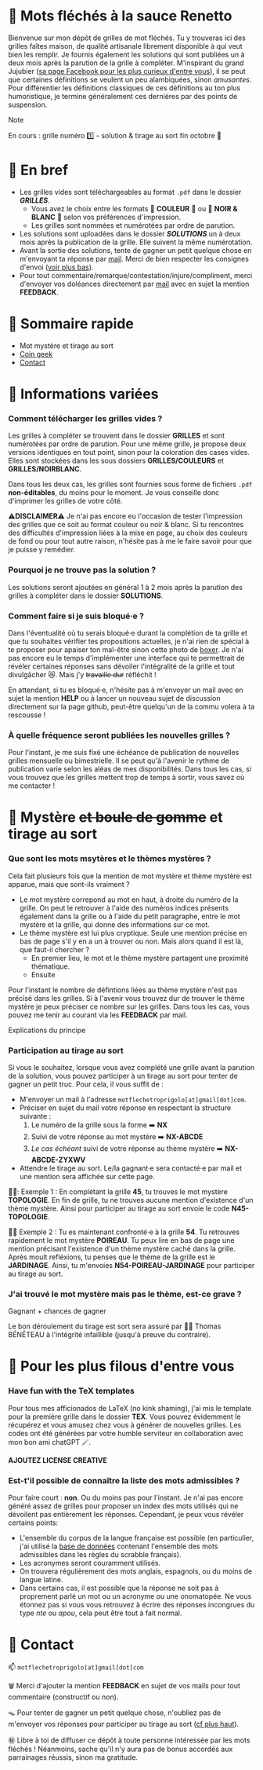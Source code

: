 # 🐲 Mots fléchés à la sauce Renetto

Bienvenue sur mon dépôt de grilles de mot fléchés. Tu y trouveras ici des grilles faîtes maison, de qualité artisanale librement disponible à qui veut bien les remplir. Je fournis également les solutions qui sont publiées un à deux mois après la parution de la grille à compléter. M'inspirant du grand Jujubier ([sa page Facebook pour les plus curieux d'entre vous](https://www.facebook.com/p/Les-mots-fl%C3%A9ch%C3%A9s-de-Jujubier-100078019182517/)), il se peut que certaines définitions se veulent un peu alambiquées, sinon *amusantes*. Pour différentier les définitions classiques de ces définitions au ton plus humoristique, je termine généralement ces dernières par des points de suspension.

>[!NOTE]
> En cours : grille numéro 1️⃣ - solution & tirage au sort fin octobre 🍂

# 🦥 En bref

+ Les grilles vides sont téléchargeables au format `.pdf` dans le dossier ***GRILLES***. 
   - Vous avez le choix entre les formats 🌈 **COULEUR** 🌈 ou  🦃 **NOIR & BLANC** 🐓 selon vos préférences d'impression.
   - Les grilles sont nommées et numérotées par ordre de parution.
+ Les solutions sont uploadées dans le dossier ***SOLUTIONS*** un à deux mois après la publication de la grille. Elle suivent la même numérotation.
+ Avant la sortie des solutions, tente de gagner un petit quelque chose en m'envoyant ta réponse par [mail](#-contact). Merci de bien respecter les consignes d'envoi ([voir plus bas](#loterie)).
+ Pour tout commentaire/remarque/contestation/injure/compliment, merci d'envoyer vos doléances directement par [mail](#-contact) avec en sujet la mention **FEEDBACK**.

# :shark: Sommaire rapide
+ Mot mystère et tirage au sort
+ [Coin geek](#skunk-pour-les-plus-filous-dentre-vous)
+ [Contact](#-contact)

# 🐸 Informations variées

### Comment télécharger les grilles vides ?
Les grilles à compléter se trouvent dans le dossier **GRILLES** et sont numérotées par ordre de parution. Pour une même grille, je propose deux versions identiques en tout point, sinon pour la coloration des cases vides. Elles sont stockées dans les sous dossiers **GRILLES/COULEURS** et **GRILLES/NOIRBLANC**.

Dans tous les deux cas, les grilles sont fournies sous forme de fichiers `.pdf` **non-éditables**, du moins pour le moment. Je vous conseille donc d'imprimer les grilles de votre côté.

⚠️**DISCLAIMER**⚠️ Je n'ai pas encore eu l'occasion de tester l'impression des grilles que ce soit au format couleur ou noir & blanc. Si tu rencontres des difficultés d'impression liées à la mise en page, au choix des couleurs de fond ou pour tout autre raison, n'hésite pas à me le faire savoir pour que je puisse y remédier.


### Pourquoi je ne trouve pas la solution ?

Les solutions seront ajoutées en général 1 à 2 mois après la parution des grilles à compléter dans le dossier **SOLUTIONS**. 

### Comment faire si je suis bloqué·e ?

Dans l'éventualité où tu serais bloqué·e durant la complétion de ta grille et que tu souhaites vérifier tes propositions actuelles, je n'ai rien de spécial à te proposer pour apaiser ton mal-être sinon cette photo de [boxer](https://cdn.prod.website-files.com/62178d5c536d9151904f4361/632c606cb8d59694b04b874d_Races-Boxer_uvnxcj.jpg). Je n'ai pas encore eu le temps d'implémenter une interface qui te permettrait de révéler certaines réponses sans dévoiler l'intégralité de la grille et tout divulgâcher 😿. Mais j'y ~~travaille dur~~ réfléchit !

En attendant, si tu es bloqué·e, n'hésite pas à m'envoyer un mail avec en sujet la mention **HELP** ou à lancer un nouveau sujet de discussion directement sur la page github, peut-être quelqu'un de la commu volera à ta rescousse !

### À quelle fréquence seront publiées les nouvelles grilles ?

Pour l'instant, je me suis fixé une échéance de publication de nouvelles grilles mensuelle ou bimestrielle. Il se peut qu'à l'avenir le rythme de publication varie selon les aléas de mes disponibilités. Dans tous les cas, si vous trouvez que les grilles mettent trop de temps à sortir, vous savez où me contacter !

# :dodo: Mystère ~~et boule de gomme~~ et tirage au sort

### Que sont les mots msytères et le thèmes mystères ?
Cela fait plusieurs fois que la mention de mot mystère et thème mystère est apparue, mais que sont-ils vraiment ?

+ Le mot mystère correpond au mot en haut, à droite du numéro de la grille. On peut le retrouver à l'aide des numéros indices présents également dans la grille ou à l'aide du petit paragraphe, entre le mot mystère et la grille, qui donne des informations sur ce mot.
+ Le thème mystère est lui plus cryptique. Seule une mention précise en bas de page s'il y en a un à trouver ou non. Mais alors quand il est là, que faut-il chercher ?
   - En premier lieu, le mot et le thème mystère partagent une proximité thématique.
   - Ensuite

Pour l'instant le nombre de défintions liées au thème mystère n'est pas précisé dans les grilles. Si à l'avenir vous trouvez dur de trouver le thème mystère je peux préciser ce nombre sur les grilles. Dans tous les cas, vous pouvez me tenir au courant via les **FEEDBACK** par mail.

Explications du principe

### Participation au tirage au sort

Si vous le souhaitez, lorsque vous avez complété une grille avant la parution de la solution, vous pouvez participer à un tirage au sort pour tenter de gagner un petit truc. Pour cela, il vous suffit de :
+ M'envoyer un mail à l'adresse `motflechetroprigolo[at]gmail[dot]com`.
+ Préciser en sujet du mail votre réponse en respectant la structure suivante :
   1) Le numéro de la grille sous la forme :arrow_right: **NX**
   2) Suivi de votre réponse au mot mystère :arrow_right: **NX-ABCDE**
   3) *Le cas échéant* suivi de votre réponse au thème mystère :arrow_right: **NX-ABCDE-ZYXWV**
+ Attendre le tirage au sort. Le/la gagnant·e sera contacté·e par mail et une mention sera affichée sur cette page.

👨‍🏫: Exemple 1 : En complétant la grille **45**, tu trouves le mot mystère **TOPOLOGIE**. En fin de grille, tu ne trouves aucune mention d'existence d'un thème mystère. Ainsi pour participer au tirage au sort envoie le code **N45-TOPOLOGIE**.

:woman_teacher: Exemple 2 : Tu es maintenant confronté·e à la grille **54**. Tu retrouves rapidement le mot mystère **POIREAU**. Tu peux lire en bas de page une mention précisant l'existence d'un thème mystère caché dans la grille. Après moult refléxions, tu penses que le thème de la grille est le **JARDINAGE**. Ainsi, tu m'envoies **N54-POIREAU-JARDINAGE** pour participer au tirage au sort.


### J'ai trouvé le mot mystère mais pas le thème, est-ce grave ?

Gagnant + chances de gagner

Le bon déroulement du tirage est sort sera assuré par :technologist: Thomas BÉNÉTEAU à l'intégrité infaillible (jusqu'à preuve du contraire).

# :skunk: Pour les plus filous d'entre vous

### Have fun with the TeX templates

Pour tous mes afficionados de LaTeX (no kink shaming), j'ai mis le template pour la première grille dans le dossier **TEX**. Vous pouvez évidemment le récupérez et vous amusez chez vous à générer de nouvelles grilles. Les codes ont été générées par votre humble serviteur en collaboration avec mon bon ami chatGPT 🪄.

**AJOUTEZ LICENSE CREATIVE**

### Est-t'il possible de connaître la liste des mots admissibles ?

Pour faire court : **non**. Ou du moins pas pour l'instant. Je n'ai pas encore généré assez de grilles pour proposer un index des mots utilisés qui ne dévoilent pas entièrement les réponses. Cependant, je peux vous révéler certains points:
+ L'ensemble du corpus de la langue française est possible (en particulier, j'ai utilisé la [base de données](http://www.3zsoftware.com/fr/listes.php) contenant l'ensemble des mots admissibles dans les règles du scrabble français).
+ Les acronymes seront couramment utilisés.
+ On trouvera régulièrement des mots anglais, espagnols, ou du moins de langue latine.
+ Dans certains cas, il est possible que la réponse ne soit pas à proprement parlé un mot ou un acronyme ou une onomatopée. Ne vous étonnez pas si vous vous retrouvez à écrire des réponses incongrues du type *nte* ou *apou*, cela peut être tout à fait normal.


# 🐧 Contact
📫 `motflechetroprigolo[at]gmail[dot]com`

🗑️ Merci d'ajouter la mention **FEEDBACK** en sujet de vos mails pour tout commentaire (constructif ou non).

🪤 Pour tenter de gagner un petit quelque chose, n'oubliez pas de m'envoyer vos réponses pour participer au tirage au sort ([cf plus haut](#loterie)).

㊙️ Libre à toi de diffuser ce dépôt à toute personne intéressée par les mots fléchés ! Néanmoins, sache qu'il n'y aura pas de bonus accordés aux parrainages réussis, sinon ma gratitude.

